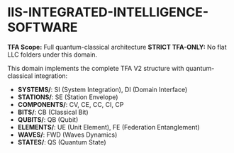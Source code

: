 # IIS-INTEGRATED-INTELLIGENCE-SOFTWARE

**TFA Scope:** Full quantum-classical architecture
**STRICT TFA-ONLY:** No flat LLC folders under this domain.

This domain implements the complete TFA V2 structure with quantum-classical integration:

- **SYSTEMS/**: SI (System Integration), DI (Domain Interface)
- **STATIONS/**: SE (Station Envelope)
- **COMPONENTS/**: CV, CE, CC, CI, CP
- **BITS/**: CB (Classical Bit)
- **QUBITS/**: QB (Qubit)
- **ELEMENTS/**: UE (Unit Element), FE (Federation Entanglement)
- **WAVES/**: FWD (Waves Dynamics)
- **STATES/**: QS (Quantum State)
